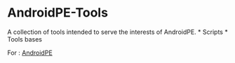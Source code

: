 <h1> AndroidPE-Tools</h1>
A collection of tools intended to serve the interests of AndroidPE.
* Scripts
* Tools bases

For : [AndroidPE](https://t.me/AndroidPEOfficial)
